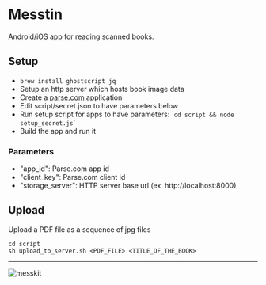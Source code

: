 Messtin
=======

Android/iOS app for reading scanned books.

Setup
-----

- `brew install ghostscript jq`
- Setup an http server which hosts book image data
- Create a [parse.com](http://parse.com) application
- Edit script/secret.json to have parameters below
- Run setup script for apps to have parameters: \``cd script && node setup_secret.js`\`
- Build the app and run it

### Parameters

- "app\_id": Parse.com app id
- "client\_key": Parse.com client id
- "storage\_server": HTTP server base url (ex: http://localhost:8000)

Upload
------

Upload a PDF file as a sequence of jpg files

    cd script
    sh upload_to_server.sh <PDF_FILE> <TITLE_OF_THE_BOOK>

----

![messkit](http://upload.wikimedia.org/wikipedia/commons/6/6b/Japanese_Messkit_CylinderType_2.JPG)
